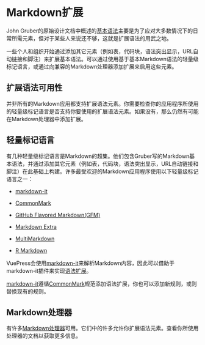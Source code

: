 # Markdown扩展
John Gruber的原始设计文档中概述的[基本语法](./basic.md)主要是为了应对大多数情况下的日常所需元素，但对于某些人来说还不够，这就是扩展语法的用武之地。

一些个人和组织开始通过添加其它元素（例如表，代码块，语法突出显示，URL自动链接和脚注）来扩展基本语法。可以通过使用基于基本Markdown语法的轻量级标记语言，或通过向兼容的Markdown处理器添加扩展来启用这些元素。

## 扩展语法可用性
并非所有的Markdown应用都支持扩展语法元素。你需要检查你的应用程序所使用的轻量级标记语言是否支持你要使用的扩展语法元素。如果没有，那么仍然有可能在Markdown处理器中添加扩展。

## 轻量标记语言
有几种轻量级标记语言是Markdown的超集。他们包含Gruber写的Markdown基本语法，并通过添加其它元素（例如表，代码块，语法突出显示，URL自动链接和脚注）在此基础上构建。许多最受欢迎的Markdown应用程序使用以下轻量级标记语言之一：

- [markdown-it](https://github.com/markdown-it/markdown-it)

- [CommonMark](https://commonmark.org/)

- [GitHub Flavored Markdown(GFM)](https://github.github.com/gfm/)

- [Markdown Extra](https://michelf.ca/projects/php-markdown/extra/)

- [MultiMarkdown](https://fletcherpenney.net/multimarkdown/)

- [R Markdown](https://rmarkdown.rstudio.com/)

VuePress会使用[markdown-it](https://github.com/markdown-it/markdown-it)来解析Markdown内容，因此可以借助于markdown-it插件来实现[语法扩展](./vueMarkdown.md)。

[markdown-it](https://github.com/markdown-it/markdown-it)遵循[CommonMark](https://spec.commonmark.org/)规范添加语法扩展，你也可以添加新规则，或则替换现有的规则。

## Markdown处理器
有许多[Markdown处理器](https://github.com/markdown/markdown.github.com/wiki/Implementations)可用。它们中的许多允许你扩展语法元素。查看你所使用处理器的文档以获取更多信息。